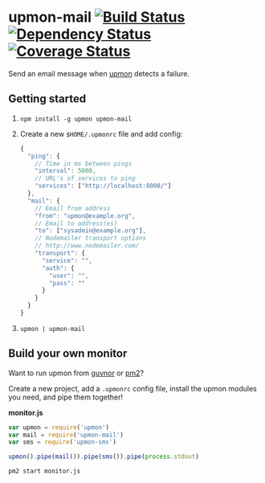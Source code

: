 # upmon-mail [![Build Status](https://travis-ci.org/alanshaw/upmon-mail.svg?branch=master)](https://travis-ci.org/alanshaw/upmon-mail) [![Dependency Status](https://david-dm.org/alanshaw/upmon-mail.svg?style=flat)](https://david-dm.org/alanshaw/upmon-mail) [![Coverage Status](https://img.shields.io/coveralls/alanshaw/upmon-mail/master.svg?style=flat)](https://coveralls.io/r/alanshaw/upmon-mail)

Send an email message when [upmon](https://github.com/alanshaw/upmon) detects a failure.

## Getting started

1. `npm install -g upmon upmon-mail`
2. Create a new `$HOME/.upmonrc` file and add config:

    ```js
    {
      "ping": {
        // Time in ms between pings
        "interval": 5000,
        // URL's of services to ping
        "services": ["http://localhost:8000/"]
      },
      "mail": {
        // Email from address
        "from": "upmon@example.org",
        // Email to address(es)
        "to": ["sysadmin@example.org"],
        // Nodemailer transport options
        // http://www.nodemailer.com/
        "transport": { 
          "service": "",
          "auth": {
            "user": "",
            "pass": ""
          } 
        }
      }
    }
    ```

3. `upmon | upmon-mail`

## Build your own monitor

Want to run upmon from [guvnor](https://www.npmjs.com/package/guvnor) or [pm2](https://www.npmjs.com/package/pm2)?

Create a new project, add a `.upmonrc` config file, install the upmon modules you need, and pipe them together!

**monitor.js**
```js
var upmon = require('upmon')
var mail = require('upmon-mail')
var sms = require('upmon-sms')

upmon().pipe(mail()).pipe(sms()).pipe(process.stdout)
```

```sh
pm2 start monitor.js
```
